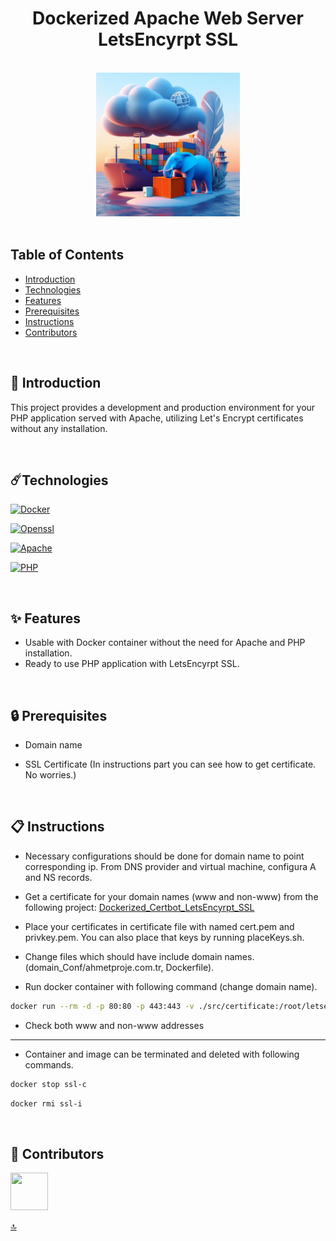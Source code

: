 <h1 id="mainHeader" align="center">Dockerized Apache Web Server <br/> LetsEncyrpt SSL</h1> 

<br>

<div align="center">
    <img width=230 src="src/img/banner.jpg">
</div>

<br/>

## Table of Contents

- [Introduction](#introductionHeader)
- [Technologies](#technologiesHeader)
- [Features](#featuresHeader)
- [Prerequisites](#prerequisitesHeader)
- [Instructions](#instructionsHeader)
- [Contributors](#contributorsHeader)

<br/>

<h2 id="introductionHeader">📌 Introduction</h2> 

This project provides a development and production environment for your PHP application served with Apache, utilizing Let's Encrypt certificates without any installation.

<br/>

<h2 id="technologiesHeader">☄️Technologies</h2> 

[![Docker](https://img.shields.io/badge/docker-%230db7ed.svg?style=for-the-badge&logo=docker&logoColor=white)](https://www.docker.com/)

[![Openssl](https://img.shields.io/badge/OpenSSL-%23FFFFFF.svg?style=for-the-badge&logo=opengl)](https://www.openssl.org/)

[![Apache](https://img.shields.io/badge/apache-%23D42029.svg?style=for-the-badge&logo=apache&logoColor=white)](https://httpd.apache.org/)

[![PHP](https://img.shields.io/badge/php-%23777BB4.svg?style=for-the-badge&logo=php&logoColor=white)](https://www.php.net/)

<br/>

<h2 id="featuresHeader">✨ Features</h2> 

* Usable with Docker container without the need for Apache and PHP installation.
* Ready to use PHP application with LetsEncyrpt SSL.

<br/>

<h2 id="prerequisitesHeader">🔒 Prerequisites</h2> 

* Domain name

* SSL Certificate (In instructions part you can see how to get certificate. No worries.)

<br/>

<h2 id="instructionsHeader">📋 Instructions</h2> 

* Necessary configurations should be done for domain name to point corresponding ip. From DNS provider and virtual machine, configura A and NS records.

* Get a certificate for your domain names (www and non-www) from the following project: [Dockerized_Certbot_LetsEncyrpt_SSL](https://github.com/ahmettoguz/Dockerized_Certbot_LetsEncyrpt_SSL)

* Place your certificates in certificate file with named cert.pem and privkey.pem. You can also place that keys by running placeKeys.sh.

* Change files which should have include domain names. (domain_Conf/ahmetproje.com.tr, Dockerfile).

* Run docker container with following command (change domain name).

```bash
docker run --rm -d -p 80:80 -p 443:443 -v ./src/certificate:/root/letsencrypt/live/ahmetproje.com.tr --env-file ./src/env/.env --name ssl-c ssl-i
```

* Check both www and non-www addresses

---

* Container and image can be terminated and deleted with following commands.

```bash
docker stop ssl-c
```

```bash
docker rmi ssl-i
```

<br/>

<h2 id="contributorsHeader">👥 Contributors</h2> 

<a href="https://github.com/ahmettoguz" target="_blank"><img width=60 height=60 src="https://avatars.githubusercontent.com/u/101711642?v=4"></a>

[🔝](#mainHeader)

